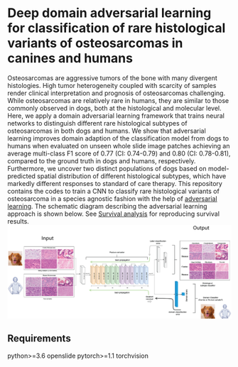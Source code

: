 # Deep domain adversarial learning for classification of rare histological variants of osteosarcomas in canines and humans
Osteosarcomas are aggressive tumors of the bone with many divergent histologies. High tumor heterogeneity coupled with scarcity of samples render clinical interpretation and prognosis of osteosarcomas challenging. While osteosarcomas are relatively rare in humans, they are similar to those commonly observed in dogs, both at the histological and molecular level. Here, we apply a domain adversarial learning framework that trains neural networks to distinguish different rare histological subtypes of osteosarcomas in both dogs and humans. We show that adversarial learning improves domain adaption of the classification model from dogs to humans when evaluated on unseen whole slide image patches achieving an average multi-class F1 score of 0.77 (CI: 0.74-0.79) and 0.80 (CI: 0.78-0.81), compared to the ground truth in dogs and humans, respectively. Furthermore, we uncover two distinct populations of dogs based on model-predicted spatial distribution of different histological subtypes, which have markedly different responses to standard of care therapy. This repository contains the codes to train a CNN to classify rare histological variants of osteosarcoma in a species agnostic fashion with the help of [adversarial learning](http://proceedings.mlr.press/v37/ganin15.html). The schematic diagram describing the adversarial learning approach is shown below. See [Survival analysis](Survival_analysis.md) for reproducing survival results. 
![](schematic_adversarial.png)

## Requirements
python>=3.6
openslide
pytorch>=1.1
torchvision
